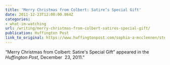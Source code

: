 ```yaml
---
title: 'Merry Christmas from Colbert: Satire’s Special Gift'
date: 2011-12-23T12:00:00.864Z
categories: 
- what-im-watching
url: /writing/merry-christmas-from-colbert-satires-special-gift/
publication: Huffington Post
link_to_original: https://www.huffingtonpost.com/sophia-a-mcclennen/stephen-colbert-christmas_b_1161217.html
---
```

“Merry Christmas from Colbert: Satire's Special Gift” appeared in the <em>Huffington Post,</em> December  23, 2011."
